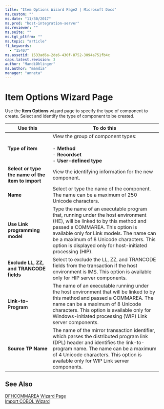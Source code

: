 ```yaml
---
title: "Item Options Wizard Page2 | Microsoft Docs"
ms.custom: ""
ms.date: "11/30/2017"
ms.prod: "host-integration-server"
ms.reviewer: ""
ms.suite: ""
ms.tgt_pltfrm: ""
ms.topic: "article"
f1_keywords: 
  - "15407"
ms.assetid: 1533ad6a-2de6-430f-8752-3094a751fb4c
caps.latest.revision: 3
author: "MandiOhlinger"
ms.author: "mandia"
manager: "anneta"
---
```

# Item Options Wizard Page
Use the **Item Options** wizard page to specify the type of component to create. Select and identify the type of component to be created.  
  
|Use this|To do this|  
|--------------|----------------|  
|**Type of item**|View the group of component types:<br /><br /> -   **Method**<br />-   **Recordset**<br />-   **User-defined type**|  
|**Select or type the name of the item to import**|View the identifying information for the new component.|  
|**Name**|Select or type the name of the component. The name can be a maximum of 250 Unicode characters.|  
|**Use Link programming model**|Type the name of an executable program that, running under the host environment (HE), will be linked to by this method and passed a COMMAREA. This option is available only for Link models. The name can be a maximum of 8 Unicode characters. This option is displayed only for host-initiated processing (HIP).|  
|**Exclude LL, ZZ, and TRANCODE fields**|Select to exclude the LL, ZZ, and TRANCODE fields from the transaction if the host environment is IMS. This option is available only for HIP server components.|  
|**Link-to-Program**|The name of an executable running under the host environment that will be linked to by this method and passed a COMMAREA. The name can be a maximum of 8 Unicode characters. This option is available only for Windows-initiated processing (WIP) Link server components.|  
|**Source TP Name**|The name of the mirror transaction identifier, which parses the distributed program link (DPL) header and identifies the link-to-program name. The name can be a maximum of 4 Unicode characters. This option is available only for WIP Link server components.|  
  
## See Also  
 [DFHCOMMAREA Wizard Page](../core/dfhcommarea-wizard-page1.md)   
 [Import COBOL Wizard](../core/import-cobol-wizard2.md)
